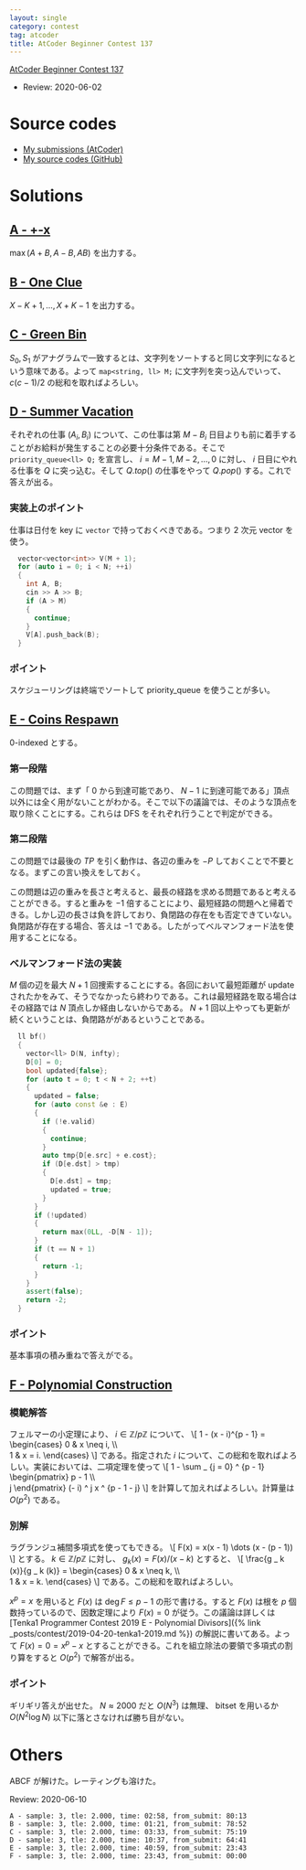 ```yaml
---
layout: single
category: contest
tag: atcoder
title: AtCoder Beginner Contest 137
---
```


[AtCoder Beginner Contest 137](https://atcoder.jp/contests/abc137)

- Review: 2020-06-02

# Source codes

- [My submissions (AtCoder)](https://atcoder.jp/contests/abc137/submissions?f.User=kazunetakahashi)
- [My source codes (GitHub)](https://github.com/kazunetakahashi/atcoder/tree/master/2019/0810_ABC137)

# Solutions

## [A - +-x](https://atcoder.jp/contests/abc137/tasks/abc137_a)

$\max(A + B, A - B, AB)$ を出力する。

## [B - One Clue](https://atcoder.jp/contests/abc137/tasks/abc137_b)

$X - K + 1, \dots, X + K - 1$ を出力する。

## [C - Green Bin](https://atcoder.jp/contests/abc137/tasks/abc137_c)

$S _ 0, S _ 1$ がアナグラムで一致するとは、文字列をソートすると同じ文字列になるという意味である。よって `map<string, ll> M;` に文字列を突っ込んでいって、 $c(c - 1)/2$ の総和を取ればよろしい。

## [D - Summer Vacation](https://atcoder.jp/contests/abc137/tasks/abc137_d)

それぞれの仕事 $(A _ i, B _ i)$ について、この仕事は第 $M - B _ i$ 日目よりも前に着手することがお給料が発生することの必要十分条件である。そこで `priority_queue<ll> Q;` を宣言し、 $i = M - 1, M - 2, \dots, 0$ に対し、 $i$ 日目にやれる仕事を $Q$ に突っ込む。そして $Q.top()$ の仕事をやって $Q.pop()$ する。これで答えが出る。

### 実装上のポイント

仕事は日付を key に `vector` で持っておくべきである。つまり 2 次元 vector を使う。

```c++
  vector<vector<int>> V(M + 1);
  for (auto i = 0; i < N; ++i)
  {
    int A, B;
    cin >> A >> B;
    if (A > M)
    {
      continue;
    }
    V[A].push_back(B);
  }
```

### ポイント

スケジューリングは終端でソートして priority_queue を使うことが多い。

## [E - Coins Respawn](https://atcoder.jp/contests/abc137/tasks/abc137_e)

$0$-indexed とする。

### 第一段階

この問題では、まず「 $0$ から到達可能であり、 $N - 1$ に到達可能である」頂点以外には全く用がないことがわかる。そこで以下の議論では、そのような頂点を取り除くことにする。これらは DFS をそれぞれ行うことで判定ができる。

### 第二段階

この問題では最後の $TP$ を引く動作は、各辺の重みを $-P$ しておくことで不要となる。まずこの言い換えをしておく。

この問題は辺の重みを長さと考えると、最長の経路を求める問題であると考えることができる。すると重みを $-1$ 倍することにより、最短経路の問題へと帰着できる。しかし辺の長さは負を許しており、負閉路の存在をも否定できていない。負閉路が存在する場合、答えは $-1$ である。したがってベルマンフォード法を使用することになる。

### ベルマンフォード法の実装

$M$ 個の辺を最大 $N + 1$ 回捜索することにする。各回において最短距離が update されたかをみて、そうでなかったら終わりである。これは最短経路を取る場合はその経路では $N$ 頂点しか経由しないからである。 $N + 1$ 回以上やっても更新が続くということは、負閉路ががあるということである。

```c++
  ll bf()
  {
    vector<ll> D(N, infty);
    D[0] = 0;
    bool updated{false};
    for (auto t = 0; t < N + 2; ++t)
    {
      updated = false;
      for (auto const &e : E)
      {
        if (!e.valid)
        {
          continue;
        }
        auto tmp{D[e.src] + e.cost};
        if (D[e.dst] > tmp)
        {
          D[e.dst] = tmp;
          updated = true;
        }
      }
      if (!updated)
      {
        return max(0LL, -D[N - 1]);
      }
      if (t == N + 1)
      {
        return -1;
      }
    }
    assert(false);
    return -2;
  }
```

### ポイント

基本事項の積み重ねで答えがでる。

## [F - Polynomial Construction](https://atcoder.jp/contests/abc137/tasks/abc137_f)

### 模範解答

フェルマーの小定理により、 $i \in \mathbb{Z}/p\mathbb{Z}$ について、
\\[
  1 - (x - i)^{p - 1} =
  \begin{cases}
    0 & x \neq i, \\\\\
    1 & x = i.
  \end{cases}
\\]
である。指定された $i$ について、この総和を取ればよろしい。実装においては、二項定理を使って
\\[
  1 - \sum _ {j = 0} ^ {p - 1}
  \begin{pmatrix}
    p - 1 \\\\\
    j
  \end{pmatrix}
  (- i) ^ j x ^ {p - 1 - j}
\\]
を計算して加えればよろしい。計算量は $O(p^2)$ である。

### 別解

ラグランジュ補間多項式を使ってもできる。
\\[
  F(x) = x(x - 1) \dots (x - (p - 1))
\\]
とする。 $k \in \mathbb{Z} / p \mathbb{Z}$ に対し、 $g _ k (x) = F(x) / (x - k)$ とすると、
\\[
  \frac{g _ k (x)}{g _ k (k)} =
    \begin{cases}
    0 & x \neq k, \\\\\
    1 & x = k.
  \end{cases}
\\]
である。この総和を取ればよろしい。

$x^p = x$ を用いると $F(x)$ は $\deg F \leq p - 1$ の形で書ける。すると $F(x)$ は根を $p$ 個数持っているので、因数定理により $F(x) = 0$ が従う。この議論は詳しくは [Tenka1 Programmer Contest 2019 E - Polynomial Divisors]({% link _posts/contest/2019-04-20-tenka1-2019.md %}) の解説に書いてある。よって $F(x) = 0 = x^p - x$ とすることができる。これを組立除法の要領で多項式の割り算をすると $O(p^2)$ で解答が出る。

### ポイント

ギリギリ答えが出せた。 $N \approx 2000$ だと $O(N^3)$ は無理、 bitset を用いるか $O(N^2 \log N)$ 以下に落とさなければ勝ち目がない。

# Others

ABCF が解けた。レーティングも溶けた。

Review: 2020-06-10

```
A - sample: 3, tle: 2.000, time: 02:58, from_submit: 80:13
B - sample: 3, tle: 2.000, time: 01:21, from_submit: 78:52
C - sample: 3, tle: 2.000, time: 03:33, from_submit: 75:19
D - sample: 3, tle: 2.000, time: 10:37, from_submit: 64:41
E - sample: 3, tle: 2.000, time: 40:59, from_submit: 23:43
F - sample: 3, tle: 2.000, time: 23:43, from_submit: 00:00
```

